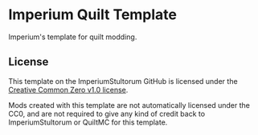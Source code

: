 # Imperium Quilt Template

Imperium's template for quilt modding.

## License

This template on the ImperiumStultorum GitHub is licensed under the [Creative Common Zero v1.0 license](./LICENSE.md).

Mods created with this template are not automatically licensed under the CC0, and are not required to give any kind of credit back to ImperiumStultorum or QuiltMC for this template.
